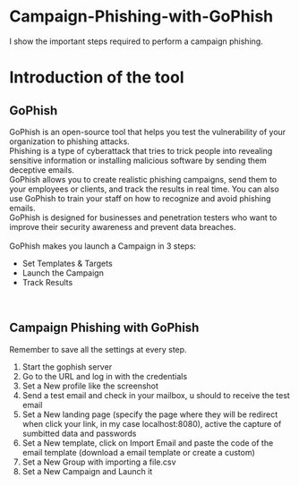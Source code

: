 # Campaign-Phishing-with-GoPhish
I show the important steps required to perform a campaign phishing. <br>
# Introduction of the tool
## GoPhish
GoPhish is an open-source tool that helps you test the vulnerability of your organization to phishing attacks.<br> 
Phishing is a type of cyberattack that tries to trick people into revealing sensitive information or installing malicious software by sending them deceptive emails. <br>
GoPhish allows you to create realistic phishing campaigns, send them to your employees or clients, and track the results in real time. You can also use GoPhish to train your staff on how to recognize and avoid phishing emails. <br>
GoPhish is designed for businesses and penetration testers who want to improve their security awareness and prevent data breaches.<br>
<br>
GoPhish makes you launch a Campaign in 3 steps:<br>
- Set Templates & Targets
- Launch the Campaign
- Track Results
<br>

## Campaign Phishing with GoPhish <br>
Remember to save all the settings at every step.<br>
1) Start the gophish server<br>
2) Go to the URL and log in with the credentials<br>
3) Set a New profile like the screenshot<br>
4) Send a test email and check in your mailbox, u should to receive the test email<br>
5) Set a New landing page (specify the page where they will be redirect when click your link, in my case localhost:8080), active the capture of sumbitted data and passwords<br>
6) Set a New template, click on Import Email and paste the code of the email template (download a email template or create a custom)<br>
7) Set a New Group with importing a file.csv<br>
8) Set a New Campaign and Launch it<br>

